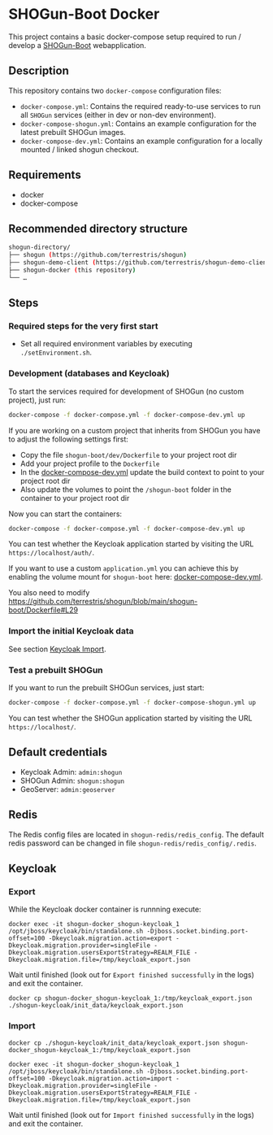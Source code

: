 # SHOGun-Boot Docker

This project contains a basic docker-compose setup required to run / develop a [SHOGun-Boot](https://github.com/terrestris/shogun) webapplication.

## Description

This repository contains two `docker-compose` configuration files:

* `docker-compose.yml`: Contains the required ready-to-use services to run all
  `SHOGun` services (either in dev or non-dev environment).
* `docker-compose-shogun.yml`: Contains an example configuration for the latest
  prebuilt SHOGun images.
* `docker-compose-dev.yml`: Contains an example configuration for a locally
  mounted / linked shogun checkout.

## Requirements

* docker
* docker-compose

## Recommended directory structure

```bash
shogun-directory/
├── shogun (https://github.com/terrestris/shogun)
├── shogun-demo-client (https://github.com/terrestris/shogun-demo-client)
├── shogun-docker (this repository)
└── …
```

## Steps

### Required steps for the very first start

* Set all required environment variables by executing `./setEnvironment.sh`.

### Development (databases and Keycloak)

To start the services required for development of SHOGun (no custom project), just run:

```bash
docker-compose -f docker-compose.yml -f docker-compose-dev.yml up
```

If you are working on a custom project that inherits from SHOGun you have to adjust the following settings first:

* Copy the file `shogun-boot/dev/Dockerfile` to your project root dir
* Add your project profile to the `Dockerfile`
* In the [docker-compose-dev.yml](docker-compose-dev.yml) update the build context to point to your project root dir
* Also update the volumes to point the `/shogun-boot` folder in the container to your project root dir

Now you can start the containers:

```bash
docker-compose -f docker-compose.yml -f docker-compose-dev.yml up
```

You can test whether the Keycloak application started by visiting the URL
`https://localhost/auth/`.

If you want to use a custom `application.yml` you can achieve this by enabling the volume mount for `shogun-boot` here: [docker-compose-dev.yml](docker-compose-dev.yml#L37).

You also need to modify https://github.com/terrestris/shogun/blob/main/shogun-boot/Dockerfile#L29

### Import the initial Keycloak data

See section [Keycloak Import](#import).

### Test a prebuilt SHOGun

If you want to run the prebuilt SHOGun services, just start:

```bash
docker-compose -f docker-compose.yml -f docker-compose-shogun.yml up
```

You can test whether the SHOGun application started by visiting the URL
`https://localhost/`.

## Default credentials

* Keycloak Admin: `admin:shogun`
* SHOGun Admin: `shogun:shogun`
* GeoServer: `admin:geoserver`

## Redis

The Redis config files are located in `shogun-redis/redis_config`. The default redis password
can be changed in file `shogun-redis/redis_config/.redis`.

## Keycloak

### Export

While the Keycloak docker container is runnning execute:

```
docker exec -it shogun-docker_shogun-keycloak_1 /opt/jboss/keycloak/bin/standalone.sh -Djboss.socket.binding.port-offset=100 -Dkeycloak.migration.action=export -Dkeycloak.migration.provider=singleFile -Dkeycloak.migration.usersExportStrategy=REALM_FILE -Dkeycloak.migration.file=/tmp/keycloak_export.json
```

Wait until finished (look out for `Export finished successfully` in the logs) and exit the container.

```
docker cp shogun-docker_shogun-keycloak_1:/tmp/keycloak_export.json ./shogun-keycloak/init_data/keycloak_export.json
```

### Import

```
docker cp ./shogun-keycloak/init_data/keycloak_export.json shogun-docker_shogun-keycloak_1:/tmp/keycloak_export.json
```

```
docker exec -it shogun-docker_shogun-keycloak_1 /opt/jboss/keycloak/bin/standalone.sh -Djboss.socket.binding.port-offset=100 -Dkeycloak.migration.action=import -Dkeycloak.migration.provider=singleFile -Dkeycloak.migration.usersExportStrategy=REALM_FILE -Dkeycloak.migration.file=/tmp/keycloak_export.json
```

Wait until finished (look out for `Import finished successfully` in the logs) and exit the container.
